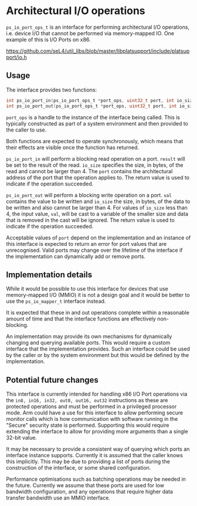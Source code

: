 # Architectural I/O operations

`ps_io_port_ops_t` is an interface for performing architectural I/O operations, i.e. device I/O that cannot
be performed via memory-mapped IO. One example of this is I/O Ports on x86.

<https://github.com/seL4/util_libs/blob/master/libplatsupport/include/platsupport/io.h>

## Usage

The interface provides two functions:

```c
int ps_io_port_in(ps_io_port_ops_t *port_ops, uint32_t port, int io_size, uint32_t *result)
int ps_io_port_out(ps_io_port_ops_t *port_ops, uint32_t port, int io_size, uint32_t val)
```

`port_ops` is a handle to the instance of the interface being called. This is typically constructed as part of a
system environment and then provided to the caller to use.

Both functions are expected to operate synchronously, which means that their effects are visible once the function has returned.

`ps_io_port_in` will perform a blocking read operation on a port. `result` will be set to the result of the read.
`io_size` specifies the size, in bytes, of the read and cannot be larger than 4. The `port` contains the architectural
address of the port that the operation applies to. The return value is used to indicate if the operation succeeded.

`ps_io_port_out` will perform a blocking write operation on a port. `val` contains the value to be written and `io_size`
the size, in bytes, of the data to be written and also cannot be larger than 4. For values of `io_size` less than 4, the
input value, `val`, will be cast to a variable of the smaller size and data that is removed in the cast will be ignored.
The return value is used to indicate if the operation succeeded.

Acceptable values of `port` depend on the implementation and an instance of this interface is expected to return an error
for port values that are unrecognised.  Valid ports may change over the lifetime of the interface if the implementation
can dynamically add or remove ports.

## Implementation details

While it would be possible to use this interface for devices that use memory-mapped I/O (MMIO) it is not a design goal and
it would be better to use the `ps_io_mapper_t` interface instead.

It is expected that these in and out operations complete within a reasonable amount of time and that the interface functions are effectively
non-blocking.

An implementation may provide its own mechanisms for dynamically changing and querying available ports. This would require
a custom interface that the implementation provides.  Such an interface could be used by the caller or by the system environment but
this would be defined by the implementation.

## Potential future changes

This interface is currently intended for handling x86 I/O Port operations via the `in8, in16, in32, out8, out16, out32` instructions
as these are protected operations and must be performed in a privileged processor mode.  Arm could have a use for this interface
to allow performing secure monitor calls which is how communication with software running in the "Secure" security state is performed.
Supporting this would require extending the interface to allow for providing more arguments than a single 32-bit value.

It may be necessary to provide a consistent way of querying which ports an interface instance supports.  Currently it is assumed
that the caller knows this implicitly. This may be due to providing a list of ports during the construction of the interface, or
some shared configuration.

Performance optimisations such as batching operations may be needed in the future. Currently we assume that these ports
are used for low bandwidth configuration, and any operations that require higher data transfer bandwidth use an MMIO interface.
